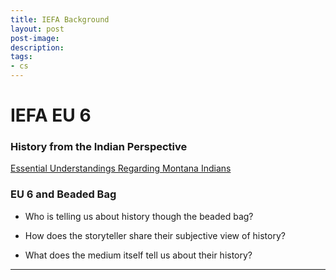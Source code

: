 ```yaml
---
title: IEFA Background
layout: post
post-image:
description:
tags:
- cs
---
```


# IEFA EU 6

### History from the Indian Perspective

[Essential Understandings Regarding Montana Indians](https://montanastorytelling.github.io/alice-lessons-pd/assets/images/EU-6.pdf)

### EU 6 and Beaded Bag

* Who is telling us about history
though the beaded bag?

* How does the storyteller share their subjective view of history?

* What does the medium itself tell us
about their history?

---
